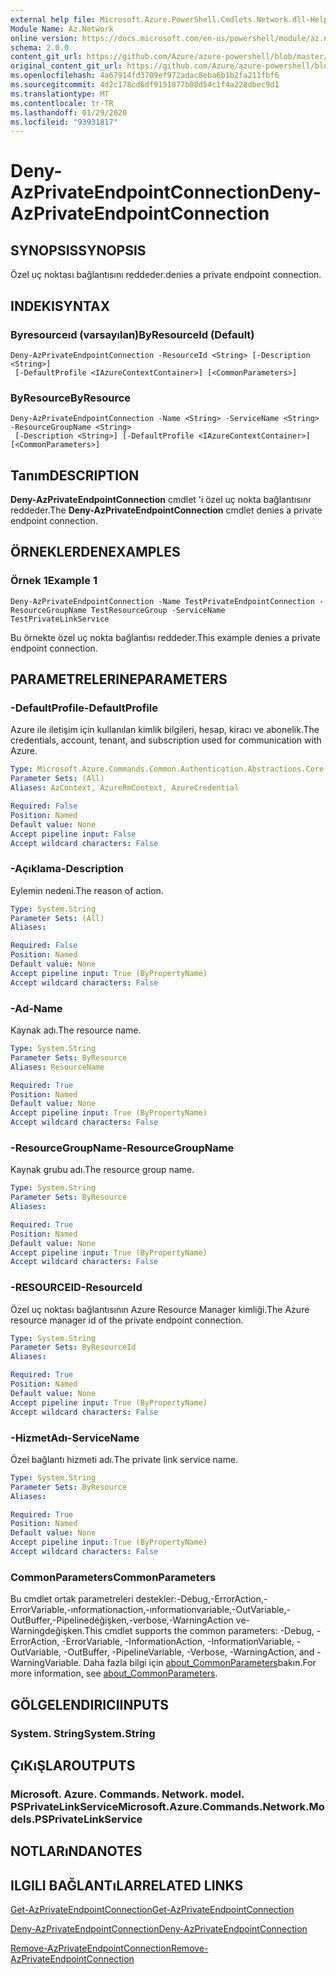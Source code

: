 ```yaml
---
external help file: Microsoft.Azure.PowerShell.Cmdlets.Network.dll-Help.xml
Module Name: Az.Network
online version: https://docs.microsoft.com/en-us/powershell/module/az.network/deny-azprivateendpointconnection
schema: 2.0.0
content_git_url: https://github.com/Azure/azure-powershell/blob/master/src/Network/Network/help/Deny-AzPrivateEndpointConnection.md
original_content_git_url: https://github.com/Azure/azure-powershell/blob/master/src/Network/Network/help/Deny-AzPrivateEndpointConnection.md
ms.openlocfilehash: 4a67914fd3709ef972adac8eba6b1b2fa211fbf6
ms.sourcegitcommit: 4d2c178cd6df9151877b08d54c1f4a228dbec9d1
ms.translationtype: MT
ms.contentlocale: tr-TR
ms.lasthandoff: 01/29/2020
ms.locfileid: "93931817"
---
```

# <span data-ttu-id="2fcd4-101">Deny-AzPrivateEndpointConnection</span><span class="sxs-lookup"><span data-stu-id="2fcd4-101">Deny-AzPrivateEndpointConnection</span></span>

## <span data-ttu-id="2fcd4-102">SYNOPSIS</span><span class="sxs-lookup"><span data-stu-id="2fcd4-102">SYNOPSIS</span></span>
<span data-ttu-id="2fcd4-103">Özel uç noktası bağlantısını reddeder.</span><span class="sxs-lookup"><span data-stu-id="2fcd4-103">denies a private endpoint connection.</span></span>

## <span data-ttu-id="2fcd4-104">INDEKI</span><span class="sxs-lookup"><span data-stu-id="2fcd4-104">SYNTAX</span></span>

### <span data-ttu-id="2fcd4-105">Byresourceıd (varsayılan)</span><span class="sxs-lookup"><span data-stu-id="2fcd4-105">ByResourceId (Default)</span></span>
```
Deny-AzPrivateEndpointConnection -ResourceId <String> [-Description <String>]
 [-DefaultProfile <IAzureContextContainer>] [<CommonParameters>]
```

### <span data-ttu-id="2fcd4-106">ByResource</span><span class="sxs-lookup"><span data-stu-id="2fcd4-106">ByResource</span></span>
```
Deny-AzPrivateEndpointConnection -Name <String> -ServiceName <String> -ResourceGroupName <String>
 [-Description <String>] [-DefaultProfile <IAzureContextContainer>] [<CommonParameters>]
```

## <span data-ttu-id="2fcd4-107">Tanım</span><span class="sxs-lookup"><span data-stu-id="2fcd4-107">DESCRIPTION</span></span>
<span data-ttu-id="2fcd4-108">**Deny-AzPrivateEndpointConnection** cmdlet 'i özel uç nokta bağlantısını reddeder.</span><span class="sxs-lookup"><span data-stu-id="2fcd4-108">The **Deny-AzPrivateEndpointConnection** cmdlet denies a private endpoint connection.</span></span>

## <span data-ttu-id="2fcd4-109">ÖRNEKLERDEN</span><span class="sxs-lookup"><span data-stu-id="2fcd4-109">EXAMPLES</span></span>

### <span data-ttu-id="2fcd4-110">Örnek 1</span><span class="sxs-lookup"><span data-stu-id="2fcd4-110">Example 1</span></span>
```
Deny-AzPrivateEndpointConnection -Name TestPrivateEndpointConnection -ResourceGroupName TestResourceGroup -ServiceName TestPrivateLinkService
```

<span data-ttu-id="2fcd4-111">Bu örnekte özel uç nokta bağlantısı reddeder.</span><span class="sxs-lookup"><span data-stu-id="2fcd4-111">This example denies a private endpoint connection.</span></span>

## <span data-ttu-id="2fcd4-112">PARAMETRELERINE</span><span class="sxs-lookup"><span data-stu-id="2fcd4-112">PARAMETERS</span></span>

### <span data-ttu-id="2fcd4-113">-DefaultProfile</span><span class="sxs-lookup"><span data-stu-id="2fcd4-113">-DefaultProfile</span></span>
<span data-ttu-id="2fcd4-114">Azure ile iletişim için kullanılan kimlik bilgileri, hesap, kiracı ve abonelik.</span><span class="sxs-lookup"><span data-stu-id="2fcd4-114">The credentials, account, tenant, and subscription used for communication with Azure.</span></span>

```yaml
Type: Microsoft.Azure.Commands.Common.Authentication.Abstractions.Core.IAzureContextContainer
Parameter Sets: (All)
Aliases: AzContext, AzureRmContext, AzureCredential

Required: False
Position: Named
Default value: None
Accept pipeline input: False
Accept wildcard characters: False
```

### <span data-ttu-id="2fcd4-115">-Açıklama</span><span class="sxs-lookup"><span data-stu-id="2fcd4-115">-Description</span></span>
<span data-ttu-id="2fcd4-116">Eylemin nedeni.</span><span class="sxs-lookup"><span data-stu-id="2fcd4-116">The reason of action.</span></span>

```yaml
Type: System.String
Parameter Sets: (All)
Aliases:

Required: False
Position: Named
Default value: None
Accept pipeline input: True (ByPropertyName)
Accept wildcard characters: False
```

### <span data-ttu-id="2fcd4-117">-Ad</span><span class="sxs-lookup"><span data-stu-id="2fcd4-117">-Name</span></span>
<span data-ttu-id="2fcd4-118">Kaynak adı.</span><span class="sxs-lookup"><span data-stu-id="2fcd4-118">The resource name.</span></span>

```yaml
Type: System.String
Parameter Sets: ByResource
Aliases: ResourceName

Required: True
Position: Named
Default value: None
Accept pipeline input: True (ByPropertyName)
Accept wildcard characters: False
```

### <span data-ttu-id="2fcd4-119">-ResourceGroupName</span><span class="sxs-lookup"><span data-stu-id="2fcd4-119">-ResourceGroupName</span></span>
<span data-ttu-id="2fcd4-120">Kaynak grubu adı.</span><span class="sxs-lookup"><span data-stu-id="2fcd4-120">The resource group name.</span></span>

```yaml
Type: System.String
Parameter Sets: ByResource
Aliases:

Required: True
Position: Named
Default value: None
Accept pipeline input: True (ByPropertyName)
Accept wildcard characters: False
```

### <span data-ttu-id="2fcd4-121">-RESOURCEID</span><span class="sxs-lookup"><span data-stu-id="2fcd4-121">-ResourceId</span></span>
<span data-ttu-id="2fcd4-122">Özel uç noktası bağlantısının Azure Resource Manager kimliği.</span><span class="sxs-lookup"><span data-stu-id="2fcd4-122">The Azure resource manager id of the private endpoint connection.</span></span>

```yaml
Type: System.String
Parameter Sets: ByResourceId
Aliases:

Required: True
Position: Named
Default value: None
Accept pipeline input: True (ByPropertyName)
Accept wildcard characters: False
```

### <span data-ttu-id="2fcd4-123">-HizmetAdı</span><span class="sxs-lookup"><span data-stu-id="2fcd4-123">-ServiceName</span></span>
<span data-ttu-id="2fcd4-124">Özel bağlantı hizmeti adı.</span><span class="sxs-lookup"><span data-stu-id="2fcd4-124">The private link service name.</span></span>

```yaml
Type: System.String
Parameter Sets: ByResource
Aliases:

Required: True
Position: Named
Default value: None
Accept pipeline input: True (ByPropertyName)
Accept wildcard characters: False
```

### <span data-ttu-id="2fcd4-125">CommonParameters</span><span class="sxs-lookup"><span data-stu-id="2fcd4-125">CommonParameters</span></span>
<span data-ttu-id="2fcd4-126">Bu cmdlet ortak parametreleri destekler:-Debug,-ErrorAction,-ErrorVariable,-ınformationaction,-ınformationvariable,-OutVariable,-OutBuffer,-Pipelinedeğişken,-verbose,-WarningAction ve-Warningdeğişken.</span><span class="sxs-lookup"><span data-stu-id="2fcd4-126">This cmdlet supports the common parameters: -Debug, -ErrorAction, -ErrorVariable, -InformationAction, -InformationVariable, -OutVariable, -OutBuffer, -PipelineVariable, -Verbose, -WarningAction, and -WarningVariable.</span></span> <span data-ttu-id="2fcd4-127">Daha fazla bilgi için [about_CommonParameters](https://go.microsoft.com/fwlink/?LinkID=113216)bakın.</span><span class="sxs-lookup"><span data-stu-id="2fcd4-127">For more information, see [about_CommonParameters](https://go.microsoft.com/fwlink/?LinkID=113216).</span></span>

## <span data-ttu-id="2fcd4-128">GÖLGELENDIRICI</span><span class="sxs-lookup"><span data-stu-id="2fcd4-128">INPUTS</span></span>

### <span data-ttu-id="2fcd4-129">System. String</span><span class="sxs-lookup"><span data-stu-id="2fcd4-129">System.String</span></span>

## <span data-ttu-id="2fcd4-130">ÇıKıŞLAR</span><span class="sxs-lookup"><span data-stu-id="2fcd4-130">OUTPUTS</span></span>

### <span data-ttu-id="2fcd4-131">Microsoft. Azure. Commands. Network. model. PSPrivateLinkService</span><span class="sxs-lookup"><span data-stu-id="2fcd4-131">Microsoft.Azure.Commands.Network.Models.PSPrivateLinkService</span></span>

## <span data-ttu-id="2fcd4-132">NOTLARıNDA</span><span class="sxs-lookup"><span data-stu-id="2fcd4-132">NOTES</span></span>

## <span data-ttu-id="2fcd4-133">ILGILI BAĞLANTıLAR</span><span class="sxs-lookup"><span data-stu-id="2fcd4-133">RELATED LINKS</span></span>

[<span data-ttu-id="2fcd4-134">Get-AzPrivateEndpointConnection</span><span class="sxs-lookup"><span data-stu-id="2fcd4-134">Get-AzPrivateEndpointConnection</span></span>](./Get-AzPrivateEndpointConnection.md)

[<span data-ttu-id="2fcd4-135">Deny-AzPrivateEndpointConnection</span><span class="sxs-lookup"><span data-stu-id="2fcd4-135">Deny-AzPrivateEndpointConnection</span></span>](./Deny-AzPrivateEndpointConnection.md)

[<span data-ttu-id="2fcd4-136">Remove-AzPrivateEndpointConnection</span><span class="sxs-lookup"><span data-stu-id="2fcd4-136">Remove-AzPrivateEndpointConnection</span></span>](./Remove-AzPrivateEndpointConnection.md)